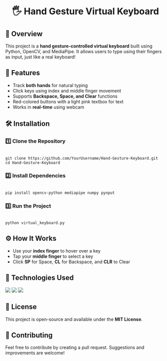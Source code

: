 <h1 align="center">🖐️ Hand Gesture Virtual Keyboard</h1>



<h2>🚀 Overview</h2>
<p>
  This project is a <b>hand gesture-controlled virtual keyboard</b> built using Python, OpenCV, and MediaPipe. It allows users to type using their fingers as input, just like a real keyboard! 
</p>

<h2>🔧 Features</h2>
<ul>
  <li>Track <b>both hands</b> for natural typing</li>
  <li>Click keys using index and middle finger movement</li>
  <li>Supports <b>Backspace, Space, and Clear</b> functions</li>
  <li>Red-colored buttons with a light pink textbox for text</li>
  <li>Works in <b>real-time</b> using webcam</li>
</ul>


<h2>🛠️ Installation</h2>

<h3>1️⃣ Clone the Repository</h3>

<pre><code>
git clone https://github.com/YourUsername/Hand-Gesture-Keyboard.git
cd Hand-Gesture-Keyboard
</code></pre>

<h3>2️⃣ Install Dependencies</h3>

<pre><code>
pip install opencv-python mediapipe numpy pynput
</code></pre>

<h3>3️⃣ Run the Project</h3>

<pre><code>
python virtual_keyboard.py
</code></pre>

<h2>⚙️ How It Works</h2>
<ul>
  <li>Use your <b>index finger</b> to hover over a key</li>
  <li>Tap your <b>middle finger</b> to select a key</li>
  <li>Click <b>SP</b> for Space, <b>CL</b> for Backspace, and <b>CLR</b> to Clear</li>
</ul>

<h2>📌 Technologies Used</h2>
<p>
  <img src="https://img.shields.io/badge/Python-3776AB?style=for-the-badge&logo=python&logoColor=white">
  <img src="https://img.shields.io/badge/OpenCV-5C3EE8?style=for-the-badge&logo=opencv&logoColor=white">
  <img src="https://img.shields.io/badge/MediaPipe-FF6F00?style=for-the-badge&logo=google&logoColor=white">
</p>

<!-- <h2>🖥️ Screenshots</h2>
<p align="center">
  <img src="https://via.placeholder.com/500x300/FF5733/FFFFFF?text=Virtual+Keyboard+UI" alt="Virtual Keyboard Screenshot">
</p> -->

<h2>📝 License</h2>
<p>
  This project is open-source and available under the <b>MIT License</b>.
</p>

<h2>🤝 Contributing</h2>
<p>
  Feel free to contribute by creating a pull request. Suggestions and improvements are welcome!
</p>



